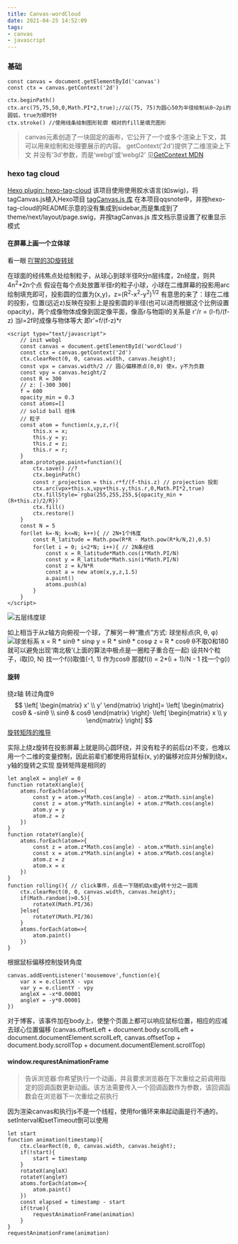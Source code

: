 ```yaml
---
title: Canvas-wordCloud
date: 2021-04-25 14:52:09
tags:
- canvas
- javascript
---
```

### 基础
```
const canvas = document.getElementById('canvas')
const ctx = canvas.getContext('2d')

ctx.beginPath()
ctx.arc(75,75,50,0,Math.PI*2,true);//以(75, 75)为圆心50为半径绘制从0~2pi的圆弧，true为顺时针
ctx.stroke() //使用线条绘制图形轮廓 相对的fill是填充图形
```
> canvas元素创造了一块固定的画布，它公开了一个或多个渲染上下文，其可以用来绘制和处理要展示的内容。
getContext('2d')提供了二维渲染上下文 并没有‘3d’参数，而是‘webgl’或‘webgl2’ 见[GetContext MDN](https://developer.mozilla.org/zh-CN/docs/Web/API/HTMLCanvasElement/getContext)
### hexo tag cloud
[Hexo plugin: hexo-tag-cloud](https://github.com/D0n9X1n/hexo-tag-cloud)
该项目使用使用胶水语言(如swig)，将tagCanvas.js植入Hexo项目
[tagCanvas.js 库](https://www.goat1000.com/tagcanvas.php)
在本项目qqsnote中，并按hexo-tag-cloud的README示意的没有集成到sidebar,而是集成到了theme/next/layout/page.swig，并按tagCanvas.js 库文档示意设置了权重显示模式

#### 在屏幕上画一个立体球
看一眼 [吖猩的3D旋转球](https://github.com/whxaxes/canvas-test/blob/master/src/3D-demo/3Dball.html)

在球面的经纬焦点处绘制粒子，从球心到球半径R分n层纬度，2n经度，则共4n<sup>2</sup>+2n个点
假设在每个点处放置半径r的粒子小球，小球在二维屏幕的投影用arc绘制填充即可，投影圆的位置为(x,y)，z=(R<sup>2</sup>-x<sup>2</sup>-y<sup>2</sup>)<sup>1/2</sup>
有意思的来了：球在二维的投影，位置(远近z)反映在投影上是投影圆的半径(也可以进而根据这个比例设置opacity)，两个成像物体成像到固定像平面，像高r与物距l的关系是
r'/r = (l-f)/(f-z)
当l=2f时成像与物体等大 即r'=f/(f-z)*r
```
<script type="text/javascript">
    // init webgl
    const canvas = document.getElementById('wordCloud')
    const ctx = canvas.getContext('2d')
    ctx.clearRect(0, 0, canvas.width, canvas.height);
    const vpx = canvas.width/2 // 圆心偏移原点(0,0) 使x，y不为负数
    const vpy = canvas.height/2
    const R = 300
    // z: [-300 300]
    f = 600 
    opacity_min = 0.3
    const atoms=[]
    // solid ball 经纬
    // 粒子
    const atom = function(x,y,z,r){
        this.x = x;
        this.y = y;
        this.z = z;
        this.r = r;
    }
    atom.prototype.paint=function(){
        ctx.save() //?
        ctx.beginPath()
        const r_projection = this.r*f/(f-this.z) // projection 投影
        ctx.arc(vpx+this.x,vpy+this.y,this.r,0,Math.PI*2,true)
        ctx.fillStyle=`rgba(255,255,255,${opacity_min + (R+this.z)/2/R})`
        ctx.fill()
        ctx.restore()
    }
    const N = 5
    for(let k=-N; k<=N; k++){ // 2N+1个纬度
        const R_latitude = Math.pow(R*R - Math.pow(R*k/N,2),0.5)
        for(let i = 0; i<2*N; i++){ // 2N条经线
            const x = R_latitude*Math.cos(i*Math.PI/N)
            const y = R_latitude*Math.sin(i*Math.PI/N)
            const z = k/N*R
            const a = new atom(x,y,z,1.5)
            a.paint()
            atoms.push(a)
        }
    }
</script>
```
![五层纬度球](https://tvax4.sinaimg.cn/large/a60edd42ly1gpy2efigmqj20o20mcq2u.jpg)

如上相当于从z轴方向俯视一个球，了解另一种“撒点”方式:
球坐标点(R, θ, φ)
![球坐标系](https://tva3.sinaimg.cn/large/a60edd42ly1gpy37k5u8sj208c07g0so.jpg)
x = R * sinθ * sinφ
y = R * sinθ * cosφ
z = R * cosθ
θ不取0和180就可以避免出现‘南北极’(上面的算法中极点是一圈粒子重合在一起)
设共N个粒子，i取[0, N)
找一个f(i)取值(-1, 1) 作为cosθ 那就f(i) = 2*(i + 1)/N - 1
找一个g(i)
#### 旋转
绕z轴 转过角度θ
$$
\left[
 \begin{matrix}
   x' \\
   y' 
  \end{matrix}
  \right]=
 \left[
 \begin{matrix}
   cosθ & -sinθ \\
   sinθ & cosθ 
  \end{matrix}
  \right]·
  \left[
 \begin{matrix}
   x \\
   y 
  \end{matrix}
  \right]
$$
[旋转矩阵的推导](https://zhuanlan.zhihu.com/p/102814853)

实际上绕z旋转在投影屏幕上就是同心圆环绕，并没有粒子的前后(z)不变，也难以用一个二维的变量控制，因此前辈们都使用将鼠标(x, y)的偏移对应并分解到绕x，y轴的旋转之实现
旋转矩阵是相同的
```
let angleX = angleY = 0
function rotateX(angle){
    atoms.forEach(atom=>{
        const y = atom.y*Math.cos(angle) - atom.z*Math.sin(angle) 
        const z = atom.y*Math.sin(angle) + atom.z*Math.cos(angle)
        atom.y = y
        atom.z = z 
    })
}
function rotateY(angle){
    atoms.forEach(atom=>{
        const z = atom.z*Math.cos(angle) - atom.x*Math.sin(angle) 
        const x = atom.z*Math.sin(angle) + atom.x*Math.cos(angle)
        atom.z = z
        atom.x = x 
    })
}
function rolling(){ // click事件，点击一下随机绕x或y转十分之一圆周
    ctx.clearRect(0, 0, canvas.width, canvas.height);
    if(Math.random()>0.5){
        rotateX(Math.PI/36)
    }else{
        rotateY(Math.PI/36)
    }
    atoms.forEach(atom=>{
        atom.paint()
    })
}
```
根据鼠标偏移控制旋转角度
```
canvas.addEventListener('mousemove',function(e){
    var x = e.clientX - vpx
    var y = e.clientY - vpy
    angleX = -x*0.00001
    angleY = -y*0.00001
})
```
对于博客，该事件加在body上，使整个页面上都可以响应鼠标位置，相应的应减去球心位置偏移 (canvas.offsetLeft + document.body.scrollLeft + document.documentElement.scrollLeft, canvas.offsetTop + document.body.scrollTop + document.documentElement.scrollTop)
#### window.requrestAnimationFrame
> 告诉浏览器:你希望执行一个动画，并且要求浏览器在下次重绘之前调用指定的回调函数更新动画。该方法需要传入一个回调函数作为参数，该回调函数会在浏览器下一次重绘之前执行

因为渲染canvas和执行js不是一个线程，使用for循环来串起动画是行不通的，setInterval和setTimeout倒可以使用
```
let start
function animation(timestamp){
    ctx.clearRect(0, 0, canvas.width, canvas.height);
    if(!start){
        start = timestamp
    }
    rotateX(angleX)
    rotateY(angleY)
    atoms.forEach(atom=>{
        atom.paint()
    })
    const elapsed = timestamp - start
    if(true){
        requestAnimationFrame(animation)
    }
}
requestAnimationFrame(animation)
```

